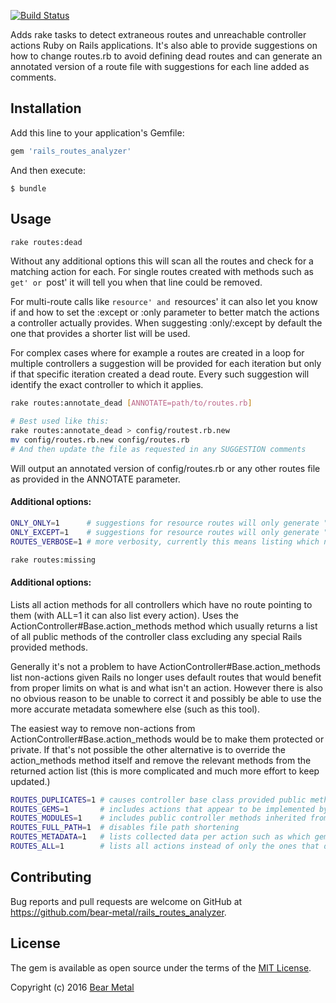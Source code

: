 [![Build Status](https://travis-ci.org/bear-metal/rails_routes_analyzer.svg)](https://travis-ci.org/bear-metal/rails_routes_analyzer)

Adds rake tasks to detect extraneous routes and unreachable controller actions Ruby on Rails applications. It's also able to provide suggestions on how to change routes.rb to avoid defining dead routes and can generate an annotated version of a route file with suggestions for each line added as comments.

## Installation

Add this line to your application's Gemfile:

```ruby
gem 'rails_routes_analyzer'
```

And then execute:

    $ bundle

## Usage

``` sh
rake routes:dead
```

Without any additional options this will scan all the routes and check for a matching action for each. For single routes created with methods such as `get' or `post' it will tell you when that line could be removed.

For multi-route calls like `resource' and `resources' it can also let you know if and how to set the :except or :only parameter to better match the actions a controller actually provides. When suggesting :only/:except by default the one that provides a shorter list will be used.

For complex cases where for example a routes are created in a loop for multiple controllers a suggestion will be provided for each iteration but only if that specific iteration created a dead route. Every such suggestion will identify the exact controller to which it applies.

``` sh
rake routes:annotate_dead [ANNOTATE=path/to/routes.rb]

# Best used like this:
rake routes:annotate_dead > config/routest.rb.new
mv config/routes.rb.new config/routes.rb
# And then update the file as requested in any SUGGESTION comments
```

Will output an annotated version of config/routes.rb or any other routes file as provided in the ANNOTATE parameter.


#### Additional options:

``` sh
ONLY_ONLY=1      # suggestions for resource routes will only generate "only:" regardless of how many elements are listed.
ONLY_EXCEPT=1    # suggestions for resource routes will only generate "except:" regardless of how many elements are listed.
ROUTES_VERBOSE=1 # more verbosity, currently this means listing which non-existing actions a given call provides routes for.
```

```sh
rake routes:missing
```

#### Additional options:

Lists all action methods for all controllers which have no route pointing to them (with ALL=1 it can also list every action). Uses the ActionController#Base.action\_methods method which usually returns a list of all public methods of the controller class excluding any special Rails provided methods.

Generally it's not a problem to have ActionController#Base.action\_methods list non-actions given Rails no longer uses default routes that would benefit from proper limits on what is and what isn't an action. However there is also no obvious reason to be unable to correct it and possibly be able to use the more accurate metadata somewhere else (such as this tool).

The easiest way to remove non-actions from ActionController#Base.action\_methods would be to make them protected or private. If that's not possible the other alternative is to override the action\_methods method itself and remove the relevant methods from the returned action list (this is more complicated and much more effort to keep updated.)

``` sh
ROUTES_DUPLICATES=1 # causes controller base class provided public methods to be considered as actions for a subclass controller and thus reported as errors if they lack routes. Enabling this can generate a lot of noise for applications that have public non-actions in a controller base class.
ROUTES_GEMS=1       # includes actions that appear to be implemented by gems.
ROUTES_MODULES=1    # includes public controller methods inherited from modules that are listed in action_methods.
ROUTES_FULL_PATH=1  # disables file path shortening
ROUTES_METADATA=1   # lists collected data per action such as which gem it's from, if it's inherited from a superclass.
ROUTES_ALL=1        # lists all actions instead of only the ones that don't have routes.
```

## Contributing

Bug reports and pull requests are welcome on GitHub at https://github.com/bear-metal/rails_routes_analyzer.

## License

The gem is available as open source under the terms of the [MIT License](http://opensource.org/licenses/MIT).

Copyright (c) 2016 [Bear Metal](http://bearmetal.eu)
